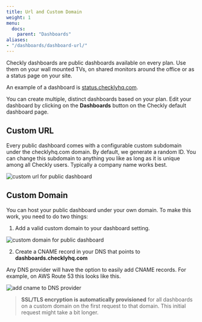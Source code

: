 ```yaml
---
title: Url and Custom Domain
weight: 1
menu:
  docs:
    parent: "Dashboards"
aliases:
- "/dashboards/dashboard-url/"
---
```


Checkly dashboards are public dashboards available on every plan. Use them on your wall mounted TVs, on
shared monitors around the office or as a status page on your site.

An example of a dashboard is [status.checklyhq.com](https://status.checklyhq.com).

You can create multiple, distinct dashboards based on your plan. Edit your dashboard by clicking on
the **Dashboards** button on the Checkly default dashboard page.

## Custom URL

Every public dashboard comes with a configurable custom subdomain under the checklyhq.com domain. By default, we generate
a random ID. You can change this subdomain to anything you like as long as it is unique among all Checkly users.
Typically a company name works best.

![custom url for public dashboard](/docs/images/dashboards/custom_url.png)


## Custom Domain

You can host your public dashboard under your own domain. To make this work, you need to do two things:

1. Add a valid custom domain to your dashboard setting.

![custom domain for public dashboard](/docs/images/dashboards/custom_domain.png)

2. Create a CNAME record in your DNS that points to **dashboards.checklyhq.com**

Any DNS provider will have the option to easily add CNAME records. For example, on AWS Route 53 this looks like this.

![add cname to DNS provider](/docs/images/dashboards/aws_cname.png)

> **SSL/TLS encryption is automatically provisioned** for all dashboards on a custom domain on the first request to that domain. This
initial request might take a bit longer.
